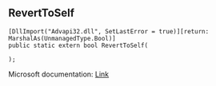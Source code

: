 ## RevertToSelf

```
[DllImport("Advapi32.dll", SetLastError = true)][return: MarshalAs(UnmanagedType.Bool)]
public static extern bool RevertToSelf(
   
);
```

Microsoft documentation: [Link](https://learn.microsoft.com/en-us/windows/win32/api/securitybaseapi/nf-securitybaseapi-reverttoself)
